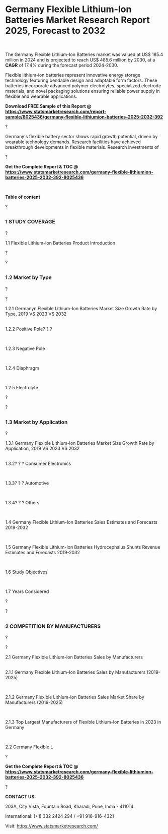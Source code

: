 <h1>Germany Flexible Lithium-Ion Batteries Market Research Report 2025, Forecast to 2032</h1><br/><p>The Germany Flexible Lithium-Ion Batteries market was valued at US$ 185.4 million in 2024 and is projected to reach US$ 485.6 million by 2030, at a <strong>CAGR</strong> of 17.4% during the forecast period 2024-2030.</p>
 
 
 
 <p>Flexible lithium-ion batteries represent innovative energy storage technology featuring bendable design and adaptable form factors. These batteries incorporate advanced polymer electrolytes, specialized electrode materials, and novel packaging solutions ensuring reliable power supply in flexible and wearable applications.</p>
 
 
 
 <div><b>Download FREE Sample of this Report @ <a href="https://www.statsmarketresearch.com/download-free-sample/8025436/germany-flexible-lithiumion-batteries-2025-2032-392">https://www.statsmarketresearch.com/report-sample/8025436/germany-flexible-lithiumion-batteries-2025-2032-392</a></b></div>
 
 
 
 <p>? </p>
 
 
 
 <p>Germany&#39;s flexible battery sector shows rapid growth potential, driven by wearable technology demands. Research facilities have achieved breakthrough developments in flexible materials. Research investments of</p>
 
 
 
 <p>? </p>
 
 
 
 <div><b>Get the Complete Report & TOC @ <a href="https://www.statsmarketresearch.com/germany-flexible-lithiumion-batteries-2025-2032-392-8025436">https://www.statsmarketresearch.com/germany-flexible-lithiumion-batteries-2025-2032-392-8025436</a></b></div>
 
 
 
 <p><br />
 
 <b>Table of content</b></p>
 
 
 
 <p>? </p>
 
 
 
 <h2><span style="font-size:16px"><strong>1 STUDY COVERAGE</strong></span></h2>
 
 
 
 <p>? </p>
 
 
 
 <p>1.1 Flexible Lithium-Ion Batteries Product Introduction</p>
 
 
 
 <p>? </p>
 
 
 
 <p>? </p>
 
 
 
 <h2><span style="font-size:16px"><strong>1.2 Market by Type</strong></span></h2>
 
 
 
 <p>? </p>
 
 
 
 <p>? </p>
 
 
 
 <p>1.2.1 Germanyn Flexible Lithium-Ion Batteries Market Size Growth Rate by Type, 2019 VS 2023 VS 2032<br />
 
 <br />
 
 1.2.2 Positive Pole? ? ? <br />
 
 <br />
 
 1.2.3 Negative Pole<br />
 
 <br />
 
 1.2.4 Diaphragm<br />
 
 <br />
 
 1.2.5 Electrolyte<br />
 
 ? </p>
 
 
 
 <p>? </p>
 
 
 
 <h2><span style="font-size:16px"><strong>1.3 Market by Application</strong></span></h2>
 
 
 
 <p>? </p>
 
 
 
 <p>1.3.1 Germany Flexible Lithium-Ion Batteries Market Size Growth Rate by Application, 2019 VS 2023 VS 2032<br />
 
 <br />
 
 1.3.2? ? ? Consumer Electronics<br />
 
 <br />
 
 1.3.3? ? ? Automotive<br />
 
 <br />
 
 1.3.4? ? ? Others<br />
 
 <br />
 
 1.4 Germany Flexible Lithium-Ion Batteries Sales Estimates and Forecasts 2019-2032<br />
 
 <br />
 
 1.5 Germany Flexible Lithium-Ion Batteries Hydrocephalus Shunts Revenue Estimates and Forecasts 2019-2032<br />
 
 <br />
 
 1.6 Study Objectives<br />
 
 <br />
 
 1.7 Years Considered</p>
 
 
 
 <p>? </p>
 
 
 
 <p>? </p>
 
 
 
 <h2><span style="font-size:16px"><strong>2 COMPETITION BY MANUFACTURERS</strong></span></h2>
 
 
 
 <p>? </p>
 
 
 
 <p>? </p>
 
 
 
 <p>2.1 Germany Flexible Lithium-Ion Batteries Sales by Manufacturers<br />
 
 <br />
 
 2.1.1 Germany Flexible Lithium-Ion Batteries Sales by Manufacturers (2019-2025)<br />
 
 <br />
 
 2.1.2 Germany Flexible Lithium-Ion Batteries Sales Market Share by Manufacturers (2019-2025)<br />
 
 <br />
 
 2.1.3 Top Largest Manufacturers of Flexible Lithium-Ion Batteries in 2023 in Germany<br />
 
 <br />
 
 2.2 Germany Flexible L</p>
 
 
 
 <p>? </p>
 
 
 
 <div><b>Get the Complete Report & TOC @ <a href="https://www.statsmarketresearch.com/germany-flexible-lithiumion-batteries-2025-2032-392-8025436">https://www.statsmarketresearch.com/germany-flexible-lithiumion-batteries-2025-2032-392-8025436</a></b></div>
 
 
 
 <p>? </p>
 
 
 
 <p><b>CONTACT US:</b><br />
 
 203A, City Vista, Fountain Road, Kharadi, Pune, India - 411014<br />
 
 International: (+1) 332 2424 294 / +91 916-916-4321<br />
 
 Visit: <a href="https://www.statsmarketresearch.com/">https://www.statsmarketresearch.com/</a></p>